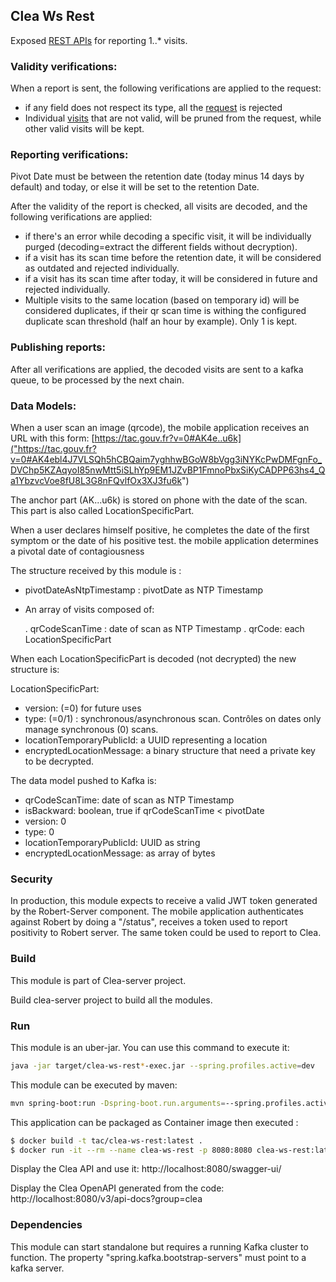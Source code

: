 ## Clea Ws Rest

Exposed [REST APIs]("src/main/resources/openapi-clea-server-v1.yml") for reporting 1..\* visits.

### Validity verifications:

When a report is sent, the following verifications are applied to the request:

- if any field does not respect its type, all the [request]("src/main/java/fr/gouv/clea/ws/vo/ReportRequest.java") is
  rejected
- Individual [visits]("src/main/java/fr/gouv/clea/ws/vo/Visit.java") that are not valid, will be pruned from the
  request, while other valid visits will be kept.

### Reporting verifications:

Pivot Date must be between the retention date (today minus 14 days by default) and today, or else it will be set to the retention Date.

After the validity of the report is checked, all visits are decoded, and the following verifications are applied:

- if there's an error while decoding a specific visit, it will be individually purged (decoding=extract the different fields without decryption).
- if a visit has its scan time before the retention date, it will be considered as outdated and rejected individually.
- if a visit has its scan time after today, it will be considered in future and rejected individually.
- Multiple visits to the same location (based on temporary id) will be considered duplicates, if their qr scan time
  is withing the configured duplicate scan threshold (half an hour by example). Only 1 is kept.

### Publishing reports:

After all verifications are applied, the decoded visits are sent to a kafka queue, to be processed by the next chain.

### Data Models:

When a user scan an image (qrcode), the mobile application receives an URL with this form:
[https://tac.gouv.fr?v=0#AK4e..u6k]("https://tac.gouv.fr?v=0#AK4ebl4J7VLSQh5hCBQaim7yghhwBGoW8bVgg3iNYKcPwDMFgnFo_DVChp5KZAqyoI85nwMtt5iSLhYp9EM1JZvBP1FmnoPbxSiKyCADPP63hs4_Qa1YbzvcVoe8fU8L3G8nFQvlfOx3XJ3fu6k")

The anchor part (AK...u6k) is stored on phone with the date of the scan. This part is also called LocationSpecificPart.

When a user declares himself positive, he completes the date of the first symptom or the date of his positive test.
the mobile application determines a pivotal date of contagiousness

The structure received by this module is :

- pivotDateAsNtpTimestamp : pivotDate as NTP Timestamp
- An array of visits composed of:

  . qrCodeScanTime : date of scan as NTP Timestamp
  . qrCode: each LocationSpecificPart

When each LocationSpecificPart is decoded (not decrypted) the new structure is:

LocationSpecificPart:

- version: (=0) for future uses
- type: (=0/1) : synchronous/asynchronous scan. Contrôles on dates only manage synchronous (0) scans.
- locationTemporaryPublicId: a UUID representing a location
- encryptedLocationMessage: a binary structure that need a private key to be decrypted.

The data model pushed to Kafka is:

- qrCodeScanTime: date of scan as NTP Timestamp
- isBackward: boolean, true if qrCodeScanTime < pivotDate
- version: 0
- type: 0
- locationTemporaryPublicId: UUID as string
- encryptedLocationMessage: as array of bytes

### Security

In production, this module expects to receive a valid JWT token generated by the Robert-Server component.
The mobile application authenticates against Robert by doing a "/status", receives a token used to report positivity to Robert server.
The same token could be used to report to Clea.

### Build

This module is part of Clea-server project.

Build clea-server project to build all the modules.

### Run

This module is an uber-jar. You can use this command to execute it:

```bash
java -jar target/clea-ws-rest*-exec.jar --spring.profiles.active=dev
```

This module can be executed by maven:

```bash
mvn spring-boot:run -Dspring-boot.run.arguments=--spring.profiles.active=dev
```

This application can be packaged as Container image then executed :

```bash
$ docker build -t tac/clea-ws-rest:latest .
$ docker run -it --rm --name clea-ws-rest -p 8080:8080 clea-ws-rest:latest  --spring.profiles.active=dev,docker
```

Display the Clea API and use it: http://localhost:8080/swagger-ui/

Display the Clea OpenAPI generated from the code: http://localhost:8080/v3/api-docs?group=clea

### Dependencies

This module can start standalone but requires a running Kafka cluster to function.
The property "spring.kafka.bootstrap-servers" must point to a kafka server.
